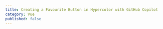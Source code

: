 ```yaml
---
title: Creating a Favourite Button in Hypercolor with GitHub Copilot
category: Vue
published: false
---
```

